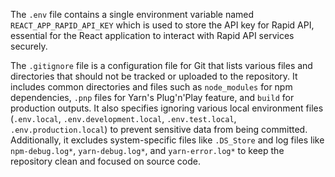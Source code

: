 The `.env` file contains a single environment variable named `REACT_APP_RAPID_API_KEY` which is used to store the API key for Rapid API, essential for the React application to interact with Rapid API services securely.

The `.gitignore` file is a configuration file for Git that lists various files and directories that should not be tracked or uploaded to the repository. It includes common directories and files such as `node_modules` for npm dependencies, `.pnp` files for Yarn's Plug'n'Play feature, and `build` for production outputs. It also specifies ignoring various local environment files (`.env.local`, `.env.development.local`, `.env.test.local`, `.env.production.local`) to prevent sensitive data from being committed. Additionally, it excludes system-specific files like `.DS_Store` and log files like `npm-debug.log*`, `yarn-debug.log*`, and `yarn-error.log*` to keep the repository clean and focused on source code.
